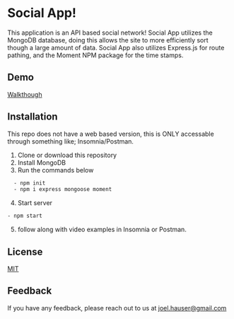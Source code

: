 
# Social App!

This application is an API based social network! Social App utilizes the MongoDB database, doing this allows the site to more efficiently sort though a large amount of data. Social App also utilizes Express.js for route pathing, and the Moment NPM package for the time stamps.

## Demo

[Walkthough](https://drive.google.com/file/d/15pr9je61IbjvjuQM0cZtgHwx5exE4v4Q/view)


## Installation

This repo does not have a web based version, this is ONLY accessable through something like; Insomnia/Postman.

1. Clone or download this repository
2. Install MongoDB
3. Run the commands below

```bash
  - npm init
  - npm i express mongoose moment
```
4. Start server

```bash
- npm start
```
5. follow along with video examples in Insomnia or Postman.
## License

[MIT](https://choosealicense.com/licenses/mit/)


## Feedback

If you have any feedback, please reach out to us at joel.hauser@gmail.com


